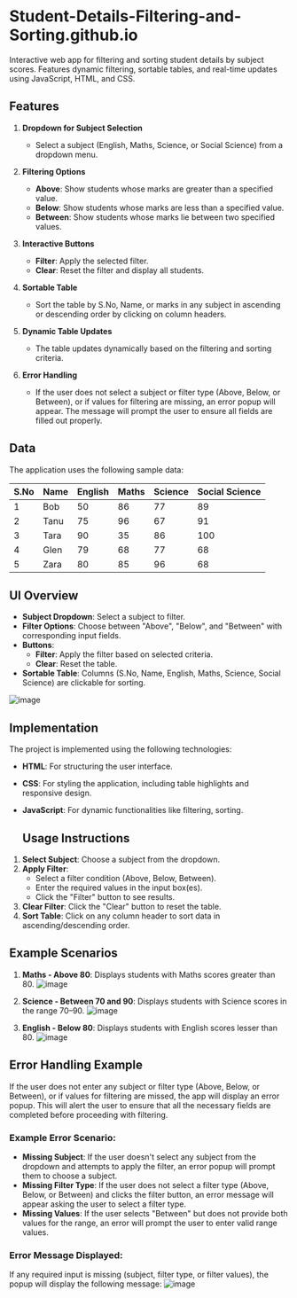 # Student-Details-Filtering-and-Sorting.github.io
Interactive web app for filtering and sorting student details by subject scores. Features dynamic filtering, sortable tables, and real-time updates using JavaScript, HTML, and CSS.


## Features

1. **Dropdown for Subject Selection**
   - Select a subject (English, Maths, Science, or Social Science) from a dropdown menu.

2. **Filtering Options**
   - **Above**: Show students whose marks are greater than a specified value.
   - **Below**: Show students whose marks are less than a specified value.
   - **Between**: Show students whose marks lie between two specified values.

3. **Interactive Buttons**
   - **Filter**: Apply the selected filter.
   - **Clear**: Reset the filter and display all students.

4. **Sortable Table**
   - Sort the table by S.No, Name, or marks in any subject in ascending or descending order by clicking on column headers.

5. **Dynamic Table Updates**
    - The table updates dynamically based on the filtering and sorting criteria.

6. **Error Handling**
   - If the user does not select a subject or filter type (Above, Below, or Between), or if values for filtering are missing, an error popup will appear. The message will prompt the user to ensure all fields are filled out properly.
  
## Data

The application uses the following sample data:

| S.No | Name | English | Maths | Science | Social Science |
|------|------|---------|-------|---------|----------------|
| 1    | Bob  | 50      | 86    | 77      | 89             |
| 2    | Tanu | 75      | 96    | 67      | 91             |
| 3    | Tara | 90      | 35    | 86      | 100            |
| 4    | Glen | 79      | 68    | 77      | 68             |
| 5    | Zara | 80      | 85    | 96      | 68             |

## UI Overview

- **Subject Dropdown**: Select a subject to filter.
- **Filter Options**: Choose between "Above", "Below", and "Between" with corresponding input fields.
- **Buttons**:
  - **Filter**: Apply the filter based on selected criteria.
  - **Clear**: Reset the table.
- **Sortable Table**: Columns (S.No, Name, English, Maths, Science, Social Science) are clickable for sorting.

![image](https://github.com/user-attachments/assets/e5208326-dc05-4cc4-8949-8ee78ee4dcde)

## Implementation

The project is implemented using the following technologies:

- **HTML**: For structuring the user interface.
- **CSS**: For styling the application, including table highlights and responsive design.
- **JavaScript**: For dynamic functionalities like filtering, sorting.

  ## Usage Instructions

1. **Select Subject**: Choose a subject from the dropdown.
2. **Apply Filter**:
   - Select a filter condition (Above, Below, Between).
   - Enter the required values in the input box(es).
   - Click the "Filter" button to see results.
3. **Clear Filter**: Click the "Clear" button to reset the table.
4. **Sort Table**: Click on any column header to sort data in ascending/descending order.

## Example Scenarios

1. **Maths - Above 80**: Displays students with Maths scores greater than 80.
  ![image](https://github.com/user-attachments/assets/61cc7fb1-6285-4d43-9f58-36e00f5a2f36)

2. **Science - Between 70 and 90**: Displays students with Science scores in the range 70–90.
  ![image](https://github.com/user-attachments/assets/a30e6d19-78ad-4719-86c2-bf2a3d35197f)

3. **English - Below 80**: Displays students with English scores lesser than 80.
  ![image](https://github.com/user-attachments/assets/c758f91f-d553-41fe-bfa1-9f468789f737)

## Error Handling Example

If the user does not enter any subject or filter type (Above, Below, or Between), or if values for filtering are missed, the app will display an error popup. This will alert the user to ensure that all the necessary fields are completed before proceeding with filtering.

### Example Error Scenario:

- **Missing Subject**: If the user doesn't select any subject from the dropdown and attempts to apply the filter, an error popup will prompt them to choose a subject.
- **Missing Filter Type**: If the user does not select a filter type (Above, Below, or Between) and clicks the filter button, an error message will appear asking the user to select a filter type.
- **Missing Values**: If the user selects "Between" but does not provide both values for the range, an error will prompt the user to enter valid range values.

### Error Message Displayed:
If any required input is missing (subject, filter type, or filter values), the popup will display the following message:
![image](https://github.com/user-attachments/assets/4879917f-84cc-45e1-bb37-71d09e7c531f)





   




